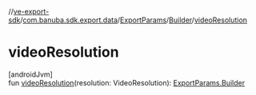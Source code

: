 //[ve-export-sdk](../../../../index.md)/[com.banuba.sdk.export.data](../../index.md)/[ExportParams](../index.md)/[Builder](index.md)/[videoResolution](video-resolution.md)

# videoResolution

[androidJvm]\
fun [videoResolution](video-resolution.md)(resolution: VideoResolution): [ExportParams.Builder](index.md)
